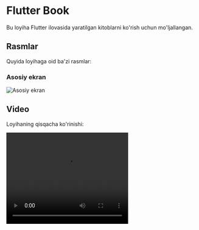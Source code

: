 # Flutter Book

Bu loyiha Flutter ilovasida yaratilgan kitoblarni ko'rish uchun mo'ljallangan. 

## Rasmlar

Quyida loyihaga oid ba'zi rasmlar:

### Asosiy ekran
![Asosiy ekran](https://i.imgur.com/QmoKexk.png)

## Video

Loyihaning qisqacha ko'rinishi:

<video width="320" height="240" controls>
  <source src="https://github.com/IkPyDev/flutter_book/blob/master/large.mp4" type="video/mp4">
  Sizning brauzeringiz video teglamasini qo'llab-quvvatlamaydi.
</video>

